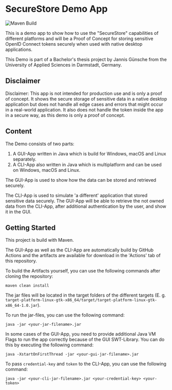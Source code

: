 # SecureStore Demo App

![Maven Build](https://github.com/jgteam/secureTokenDemo/actions/workflows/maven.yml/badge.svg)

This is a demo app to show how to use the "SecureStore" capabilities of different platforms and will be a Proof of Concept for storing sensitive OpenID Connect tokens securely when used with native desktop applications.

This Demo is part of a Bachelor's thesis project by Jannis Günsche from the University of Applied Sciences in Darmstadt, Germany.

## Disclaimer

Disclaimer: This app is not intended for production use and is only a proof of concept. It shows the secure storage of sensitive data in a native desktop application but does not handle all edge cases and errors that might occur in a real-world application. It also does not handle the token inside the app in a secure way, as this demo is only a proof of concept.

## Content

The Demo consists of two parts:
 1. A GUI-App written in Java which is build for Windows, macOS and Linux separately. 
 2. A CLI-App also written in Java which is multiplatform and can be used on Windows, macOS and Linux.

The GUI-App is used to show how the data can be stored and retrieved securely.

The CLI-App is used to simulate 'a different' application that stored sensitive data securely. The GUI-App will be able to retrieve the not owned data from the CLI-App, after additional authentication by the user, and show it in the GUI.

## Getting Started

This project is build with Maven.

The GUI-App as well as the CLI-App are automatically build by GitHub Actions and the artifacts are available for download in the 'Actions' tab of this repository.

To build the Artifacts yourself, you can use the following commands after cloning the repository:

```shell
maven clean install
```

The jar files will be located in the target folders of the different targets (E. g. `target-platform-linux-gtk-x86_64/target/target-platform-linux-gtk-x86_64-1.0.jar`).

To run the jar-files, you can use the following command:

```shell
java -jar <your-jar-filename>.jar
```

In some cases of the GUI-App, you need to provide additional Java VM Flags to run the app correctly because of the GUI SWT-Library. You can do this by executing the following command:

```shell
java -XstartOnFirstThread -jar <your-gui-jar-filename>.jar
```

To pass `credential-key` and `token` to the CLI-App, you can use the following command:

```shell
java -jar <your-cli-jar-filename>.jar <your-credential-key> <your-token>
```